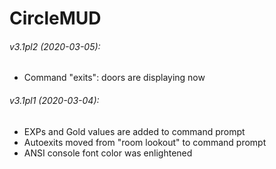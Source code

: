 # CircleMUD
###### v3.1pl2 (2020-03-05):

* Command "exits": doors are displaying now

###### v3.1pl1 (2020-03-04):

* EXPs and Gold values are added to command prompt
* Autoexits moved from "room lookout" to command prompt
* ANSI console font color was enlightened
